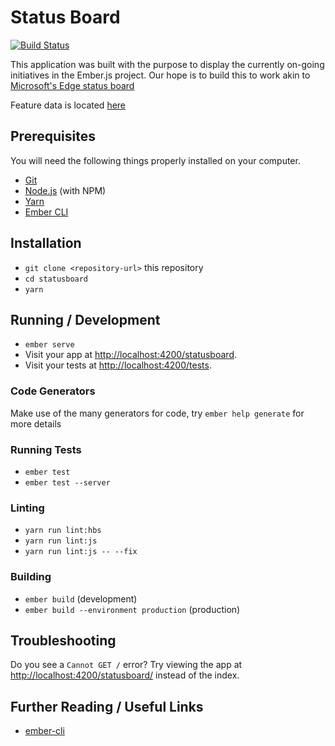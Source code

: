 # Status Board

[![Build Status](https://www.travis-ci.org/ember-learn/statusboard.svg?branch=master)](https://www.travis-ci.org/ember-learn/statusboard)

This application was built with the purpose to display the currently on-going initiatives in the Ember.js project. Our hope is to build this to work akin to [Microsoft's Edge status board](https://developer.microsoft.com/en-us/microsoft-edge/platform/status/)

Feature data is located [here](https://github.com/ember-learn/statusboard/tree/master/app/components/roadmap-page/-utils)

## Prerequisites

You will need the following things properly installed on your computer.

* [Git](https://git-scm.com/)
* [Node.js](https://nodejs.org/) (with NPM)
* [Yarn](https://yarnpkg.com/en/)
* [Ember CLI](https://ember-cli.com/)

## Installation

* `git clone <repository-url>` this repository
* `cd statusboard`
* `yarn`

## Running / Development

* `ember serve`
* Visit your app at [http://localhost:4200/statusboard](http://localhost:4200).
* Visit your tests at [http://localhost:4200/tests](http://localhost:4200/tests).

### Code Generators

Make use of the many generators for code, try `ember help generate` for more details

### Running Tests

* `ember test`
* `ember test --server`

### Linting

* `yarn run lint:hbs`
* `yarn run lint:js`
* `yarn run lint:js -- --fix`

### Building

* `ember build` (development)
* `ember build --environment production` (production)

## Troubleshooting
Do you see a `Cannot GET /` error? Try viewing the app at
[http://localhost:4200/statusboard/](http://localhost:4200/statusboard/) instead of the index.

## Further Reading / Useful Links

* [ember-cli](https://ember-cli.com/)
